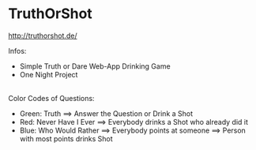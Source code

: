 # TruthOrShot
http://truthorshot.de/ 

Infos:
- Simple Truth or Dare Web-App Drinking Game
- One Night Project

\
Color Codes of Questions:
- Green: Truth ==> Answer the Question or Drink a Shot
- Red: Never Have I Ever ==> Everybody drinks a Shot who already did it
- Blue: Who Would Rather ==> Everybody points at someone ==> Person with most points drinks Shot
